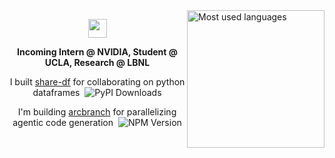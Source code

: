 <img align="right" src="https://github-readme-stats.vercel.app/api/top-langs/?username=RohanAdwankar&hide=html,css&langs_count=10&v=174&theme=dark&layout=compact&hide_border=true&bg_color=0D1117" height="220px" alt="Most used languages">
<p align="center"><img width="30" src="https://github.githubassets.com/images/mona-loading-default.gif"></p>
<p align="center"><b>Incoming Intern @ NVIDIA, Student @ UCLA, Research @ LBNL </b></p>
<p align="center">I built <a href="https://github.com/RohanAdwankar/share-df">share-df</a> for collaborating on python dataframes&nbsp;&nbsp;<img src="https://static.pepy.tech/badge/share-df" alt="PyPI Downloads"></p>
<p align="center">I'm building <a href="https://github.com/RohanAdwankar/arcbranch">arcbranch</a> for parallelizing agentic code generation&nbsp;&nbsp;<img alt="NPM Version" src="https://img.shields.io/npm/v/arcbranch"></p>
